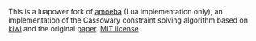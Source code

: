 This is a luapower fork of [amoeba](https://github.com/starwing/amoeba) (Lua implementation only), an implementation of the Cassowary constraint solving algorithm based on [kiwi](https://github.com/nucleic/kiwi) and the original [paper](http://constraints.cs.washington.edu/solvers/uist97.html). [MIT license](https://www.lua.org/license.html).
